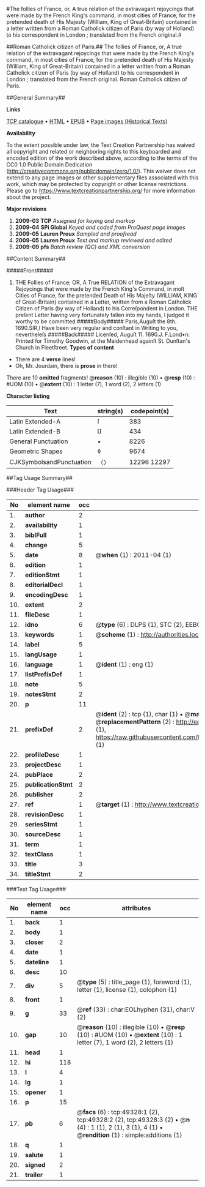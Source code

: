#The follies of France, or, A true relation of the extravagant rejoycings that were made by the French King's command, in most cities of  France, for the pretended death of His Majesty (William, King of Great-Britain) contained in a letter written from a Roman Catholick citizen of Paris (by way of Holland) to his correspondent in London ; translated from the French original.#

##Roman Catholick citizen of Paris.##
The follies of France, or, A true relation of the extravagant rejoycings that were made by the French King's command, in most cities of  France, for the pretended death of His Majesty (William, King of Great-Britain) contained in a letter written from a Roman Catholick citizen of Paris (by way of Holland) to his correspondent in London ; translated from the French original.
Roman Catholick citizen of Paris.

##General Summary##

**Links**

[TCP catalogue](http://www.ota.ox.ac.uk/tcp/)  • 
[HTML](http://tei.it.ox.ac.uk/tcp/Texts-HTML/free/A39/A39855.html)  • 
[EPUB](http://tei.it.ox.ac.uk/tcp/Texts-EPUB/free/A39/A39855.epub) • 
[Page images (Historical Texts)](https://historicaltexts.jisc.ac.uk/eebo-11798182e)

**Availability**

To the extent possible under law, the Text Creation Partnership has waived all copyright and related or neighboring rights to this keyboarded and encoded edition of the work described above, according to the terms of the CC0 1.0 Public Domain Dedication (http://creativecommons.org/publicdomain/zero/1.0/). This waiver does not extend to any page images or other supplementary files associated with this work, which may be protected by copyright or other license restrictions. Please go to https://www.textcreationpartnership.org/ for more information about the project.

**Major revisions**

1. __2009-03__ __TCP__ *Assigned for keying and markup*
1. __2009-04__ __SPi Global__ *Keyed and coded from ProQuest page images*
1. __2009-05__ __Lauren Proux__ *Sampled and proofread*
1. __2009-05__ __Lauren Proux__ *Text and markup reviewed and edited*
1. __2009-09__ __pfs__ *Batch review (QC) and XML conversion*

##Content Summary##

#####Front#####

1. THE Follies of France; OR, A True RELATION of the Extravagant Rejoycings that were made by the French King's Command, in moſt Cities of France, for the pretended Death of His Majeſty (WILLIAM, KING of Great-Britain) contained in a Letter, written from a Roman Catholick Citizen of Paris (by way of Holland) to his Correſpondent in London.
THE preſent Letter having very fortunately fallen into my hands, I judged it worthy to be committed 
#####Body#####
Paris,Auguſt the 8th. 1690.SIR,I Have been very regular and conſtant in Writing to you, nevertheleſs
#####Back#####
Licenſed, Auguſt 11. 1690.J. F.Lond•n: Printed for Timothy Goodwin, at the Maidenhead againſt St. Dunſtan's Church in Fleetſtreet. 
**Types of content**

  * There are 4 **verse** lines!
  * Oh, Mr. Jourdain, there is **prose** in there!

There are 10 **omitted** fragments! 
 @__reason__ (10) : illegible (10)  •  @__resp__ (10) : #UOM (10)  •  @__extent__ (10) : 1 letter (7), 1 word (2), 2 letters (1)

**Character listing**


|Text|string(s)|codepoint(s)|
|---|---|---|
|Latin Extended-A|ſ|383|
|Latin Extended-B|Ʋ|434|
|General Punctuation|•|8226|
|Geometric Shapes|◊|9674|
|CJKSymbolsandPunctuation|〈〉|12296 12297|

##Tag Usage Summary##

###Header Tag Usage###

|No|element name|occ|attributes|
|---|---|---|---|
|1.|__author__|2||
|2.|__availability__|1||
|3.|__biblFull__|1||
|4.|__change__|5||
|5.|__date__|8| @__when__ (1) : 2011-04 (1)|
|6.|__edition__|1||
|7.|__editionStmt__|1||
|8.|__editorialDecl__|1||
|9.|__encodingDesc__|1||
|10.|__extent__|2||
|11.|__fileDesc__|1||
|12.|__idno__|6| @__type__ (6) : DLPS (1), STC (2), EEBO-CITATION (1), OCLC (1), VID (1)|
|13.|__keywords__|1| @__scheme__ (1) : http://authorities.loc.gov/ (1)|
|14.|__label__|5||
|15.|__langUsage__|1||
|16.|__language__|1| @__ident__ (1) : eng (1)|
|17.|__listPrefixDef__|1||
|18.|__note__|5||
|19.|__notesStmt__|2||
|20.|__p__|11||
|21.|__prefixDef__|2| @__ident__ (2) : tcp (1), char (1)  •  @__matchPattern__ (2) : ([0-9\-]+):([0-9IVX]+) (1), (.+) (1)  •  @__replacementPattern__ (2) : http://eebo.chadwyck.com/downloadtiff?vid=$1&page=$2 (1), https://raw.githubusercontent.com/textcreationpartnership/Texts/master/tcpchars.xml#$1 (1)|
|22.|__profileDesc__|1||
|23.|__projectDesc__|1||
|24.|__pubPlace__|2||
|25.|__publicationStmt__|2||
|26.|__publisher__|2||
|27.|__ref__|1| @__target__ (1) : http://www.textcreationpartnership.org/docs/. (1)|
|28.|__revisionDesc__|1||
|29.|__seriesStmt__|1||
|30.|__sourceDesc__|1||
|31.|__term__|1||
|32.|__textClass__|1||
|33.|__title__|3||
|34.|__titleStmt__|2||


###Text Tag Usage###

|No|element name|occ|attributes|
|---|---|---|---|
|1.|__back__|1||
|2.|__body__|1||
|3.|__closer__|2||
|4.|__date__|1||
|5.|__dateline__|1||
|6.|__desc__|10||
|7.|__div__|5| @__type__ (5) : title_page (1), foreword (1), letter (1), license (1), colophon (1)|
|8.|__front__|1||
|9.|__g__|33| @__ref__ (33) : char:EOLhyphen (31), char:V (2)|
|10.|__gap__|10| @__reason__ (10) : illegible (10)  •  @__resp__ (10) : #UOM (10)  •  @__extent__ (10) : 1 letter (7), 1 word (2), 2 letters (1)|
|11.|__head__|1||
|12.|__hi__|118||
|13.|__l__|4||
|14.|__lg__|1||
|15.|__opener__|1||
|16.|__p__|15||
|17.|__pb__|6| @__facs__ (6) : tcp:49328:1 (2), tcp:49328:2 (2), tcp:49328:3 (2)  •  @__n__ (4) : 1 (1), 2 (1), 3 (1), 4 (1)  •  @__rendition__ (1) : simple:additions (1)|
|18.|__q__|1||
|19.|__salute__|1||
|20.|__signed__|2||
|21.|__trailer__|1||

